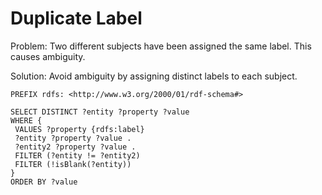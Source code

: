 # Duplicate Label

Problem: Two different subjects have been assigned the same label. This causes ambiguity.

Solution: Avoid ambiguity by assigning distinct labels to each subject.

```sparql
PREFIX rdfs: <http://www.w3.org/2000/01/rdf-schema#>

SELECT DISTINCT ?entity ?property ?value
WHERE {
 VALUES ?property {rdfs:label}
 ?entity ?property ?value .
 ?entity2 ?property ?value .
 FILTER (?entity != ?entity2)
 FILTER (!isBlank(?entity))
}
ORDER BY ?value
```
